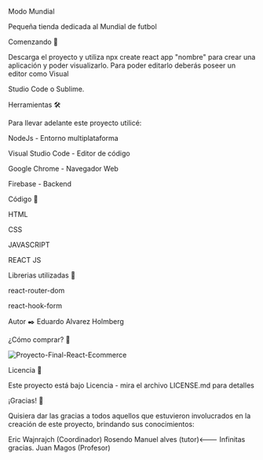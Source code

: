 Modo Mundial

Pequeña tienda dedicada al Mundial de futbol



Comenzando 🚀

Descarga el proyecto y utiliza npx create react app "nombre" para crear una aplicación y poder visualizarlo. Para poder editarlo deberás poseer un editor como Visual 

Studio Code o Sublime.


Herramientas 🛠️

Para llevar adelante este proyecto utilicé:

NodeJs - Entorno multiplataforma

Visual Studio Code - Editor de código

Google Chrome - Navegador Web

Firebase - Backend

Código 🔧

HTML

CSS

JAVASCRIPT

REACT JS

Librerias utilizadas 🔧

react-router-dom

react-hook-form

Autor ✒️
Eduardo Alvarez Holmberg

¿Cómo comprar? 📄

![Proyecto-Final-React-Ecommerce](https://user-images.githubusercontent.com/95045427/185807465-5d2f1844-ee27-41f2-a3e5-2b8bb08ff828.gif)



Licencia 📄

Este proyecto está bajo Licencia - mira el archivo LICENSE.md para detalles

¡Gracias! 🎁

Quisiera dar las gracias a todos aquellos que estuvieron involucrados en la creación de este proyecto, brindando sus conocimientos:

Eric Wajnrajch (Coordinador)
Rosendo Manuel alves (tutor)<--- Infinitas gracias.
Juan Magos (Profesor)
